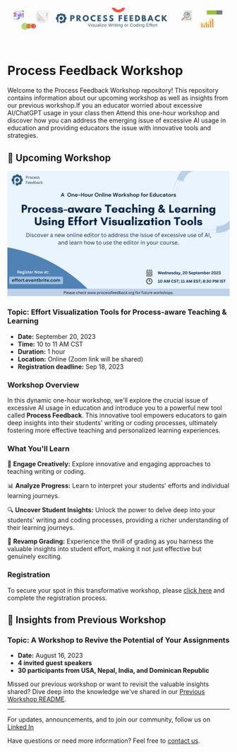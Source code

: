 
<p align="center">
  <img src="Process Feedback header.png" alt="AI in Education Workshop">
</p>
<br>

# Process Feedback Workshop

Welcome to the Process Feedback Workshop repository! This repository contains information about our upcoming workshop as well as insights from our previous workshop.If you an educator worried about excessive AI/ChatGPT usage in your class then  Attend this one-hour workshop and discover how you can address the emerging issue of excessive AI usage in education and providing educators the issue with innovative tools and strategies.
## 📅 Upcoming Workshop
 
<p align="center">
  <img src="09-20-2023.png" alt="AI in Education Workshop">
</p>

### **Topic:** Effort Visualization Tools for Process-aware Teaching & Learning  
- **Date:** September 20, 2023 
- **Time:** 10 to 11 AM CST  
- **Duration:** 1 hour
- **Location:** Online (Zoom link will be shared)
- **Registration deadline:** Sep 18, 2023  

### **Workshop Overview**

In this dynamic one-hour workshop, we'll explore the crucial issue of excessive AI usage in education and introduce you to a powerful new tool called **Process Feedback**. This innovative tool empowers educators to gain deep insights into their students' writing or coding processes, ultimately fostering more effective teaching and personalized learning experiences.

### **What You'll Learn**


🚀 **Engage Creatively:** Explore innovative and engaging approaches to teaching writing or coding.

📊 **Analyze Progress:** Learn to interpret your students' efforts and individual learning journeys.

🔍 **Uncover Student Insights:** Unlock the power to delve deep into your students' writing and coding processes, providing a richer understanding of their learning journeys.

🌈 **Revamp Grading:** Experience the thrill of grading as you harness the valuable insights into student effort, making it not just effective but genuinely exciting.

### **Registration**

To secure your spot in this transformative workshop, please [click here](https://www.eventbrite.com/e/a-workshop-to-revive-the-potential-of-your-assignments-tickets-676155879437?aff=oddtdtcreator) and complete the registration process.

## 📝 Insights from Previous Workshop

### **Topic:** A Workshop to Revive the Potential of Your Assignments  
- **Date:** August 16, 2023 
- **4 invited guest speakers**   
- **30 participants from USA, Nepal, India, and Dominican Republic**

Missed our previous workshop or want to revisit the valuable insights shared? Dive deep into the knowledge we've shared in our [Previous Workshop README](./2023-08-16/).

---

For updates, announcements, and to join our community, follow us on [Linked In](https://www.linkedin.com/company/process-feedback/)

Have questions or need more information? Feel free to [contact us](mailto:contact@processfeedback.org).

